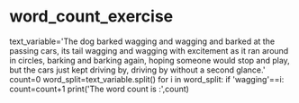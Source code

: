 # word_count_exercise
text_variable='The dog barked wagging and wagging  and barked at the passing cars, its tail wagging and wagging with excitement as it ran around in circles, barking and barking again, hoping someone would stop and play, but the cars just kept driving by, driving by without a second glance.' 
count=0
word_split=text_variable.split()
for i in word_split:
    if 'wagging'==i:
        count=count+1
print('The word count is :',count)
